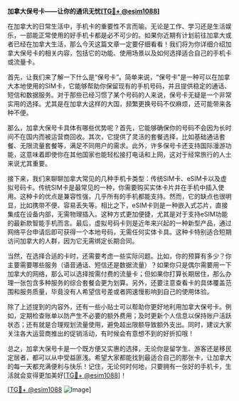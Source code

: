 **加拿大保号卡——让你的通讯无忧[[TG💪+ @esim1088](https://t.me/s/esim1088)]**

在加拿大的日常生活中，手机卡的重要性不言而喻。无论是工作、学习还是生活娱乐，一部能正常使用的好手机卡都是必不可少的。如果你近期有计划前往加拿大或者已经在加拿大生活，那么今天这篇文章一定要仔细看看！我们将为你详细介绍加拿大保号卡的相关内容，包括它的功能、使用场景以及如何选择适合自己的手机卡或流量卡。

首先，让我们来了解一下什么是“保号卡”。简单来说，“保号卡”是一种可以在加拿大本地使用的SIM卡，它能够帮助你保留现有的手机号码，并且提供稳定的通话、短信和数据服务。对于那些已经习惯了某个号码的人来说，保号卡无疑是一个非常实用的选择。尤其是在加拿大这样的大国，频繁更换号码不仅麻烦，还可能带来各种不便。

那么，加拿大保号卡具体有哪些优势呢？首先，它能够确保你的号码不会因为长时间不在国内而被运营商回收。其次，它提供了灵活的套餐选择，比如基础通话套餐、无限流量套餐等，满足不同用户的需求。此外，许多保号卡还支持国际漫游功能，这意味着即使你在其他国家也能轻松接打电话和上网，这对于经常旅行的人士来说尤其重要。

接下来，我们来聊聊加拿大常见的几种手机卡类型：传统SIM卡、eSIM卡以及虚拟号码卡。传统SIM卡是最常见的一种，你需要购买实体卡片并在手机中插入使用。这种卡的优点是兼容性强，几乎所有的手机都能支持。然而，它的缺点也很明显，比如携带不便、容易丢失等。相比之下，eSIM卡则是一种嵌入式芯片，直接集成在设备内部，无需物理插入。这种方式更加便捷，尤其是对于支持eSIM功能的最新款智能手机而言。最后，虚拟号码卡则是近年来兴起的一种新型产品，通过网络平台申请后即可获得一个本地号码，无需任何实体卡具。这种卡特别适合短期访问加拿大的人群，因为它无需绑定长期合同。

当然，在选择合适的卡时，还需要考虑一些实际问题。比如，你的预算有多少？你主要需要哪些服务（语音通话、短信还是数据流量）？如果你只是偶尔需要用一下加拿大的网络，那么可以选择按需付费的流量卡；但如果你打算长期居住，那么办理一张包含多种服务的综合套餐会更为划算。另外，还要注意查看卡的具体覆盖范围和服务质量，毕竟没有人希望信号差或者网速慢影响到自己的使用体验。

除了上述提到的内容外，还有一些小贴士可以帮助你更好地利用加拿大保号卡。例如，定期检查账单以防产生不必要的额外费用；及时更新个人信息以保持账户活跃状态；还有就是合理规划流量使用，避免超出限额导致额外支出。同时，建议大家关注各大运营商推出的促销活动，有时候会有意想不到的好折扣哦！

总之，加拿大保号卡是一个既方便又实惠的选择，无论你是留学生、游客还是移民定居者，都可以从中受益匪浅。希望大家都能找到最适合自己的那张卡，让加拿大的每一天都充满便利与快乐！记住，无论何时何地，只要拥有一张好的手机卡，生活就会变得更加美好[[TG💪+ @esim1088](https://t.me/s/esim1088)]！

[[TG💪+ @esim1088](https://t.me/s/esim1088) ![Image](https://i.postimg.cc/4NQfJmqS/Snipaste-2025-05-13-00-14-12.png)]